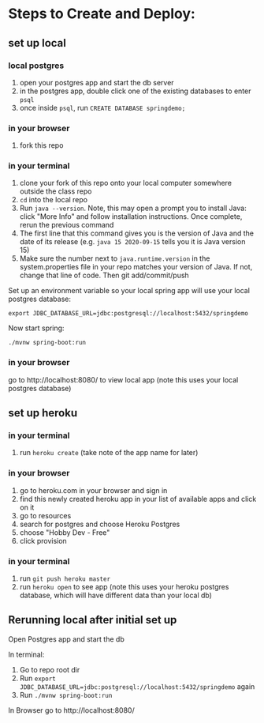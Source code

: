 # Steps to Create and Deploy:

## set up local

### local postgres

1. open your postgres app and start the db server
1. in the postgres app, double click one of the existing databases to enter `psql`
1. once inside `psql`, run `CREATE DATABASE springdemo;`

### in your browser

1. fork this repo

### in your terminal

1. clone your fork of this repo onto your local computer somewhere outside the class repo
1. `cd` into the local repo
1. Run `java --version`.  Note, this may open a prompt you to install Java: click "More Info" and follow installation instructions.  Once complete, rerun the previous command
  1. The first line that this command gives you is the version of Java and the date of its release (e.g. `java 15 2020-09-15` tells you it is Java version 15)
  1. Make sure the number next to `java.runtime.version` in the system.properties file in your repo matches your version of Java.  If not, change that line of code.  Then git add/commit/push

Set up an environment variable so your local spring app will use your local postgres database:

```
export JDBC_DATABASE_URL=jdbc:postgresql://localhost:5432/springdemo
```

Now start spring:

```
./mvnw spring-boot:run
```

### in your browser

go to http://localhost:8080/ to view local app (note this uses your local postgres database)

## set up heroku

### in your terminal

1. run `heroku create` (take note of the app name for later)

### in your browser

1. go to heroku.com in your browser and sign in
1. find this newly created heroku app in your list of available apps and click on it
1. go to resources
1. search for postgres and choose Heroku Postgres
1. choose "Hobby Dev - Free"
1. click provision

### in your terminal

1. run `git push heroku master`
1. run `heroku open` to see app (note this uses your heroku postgres database, which will have different data than your local db)

## Rerunning local after initial set up

Open Postgres app and start the db

In terminal:

1. Go to repo root dir
1. Run `export JDBC_DATABASE_URL=jdbc:postgresql://localhost:5432/springdemo` again
1. Run `./mvnw spring-boot:run`

In Browser go to http://localhost:8080/

